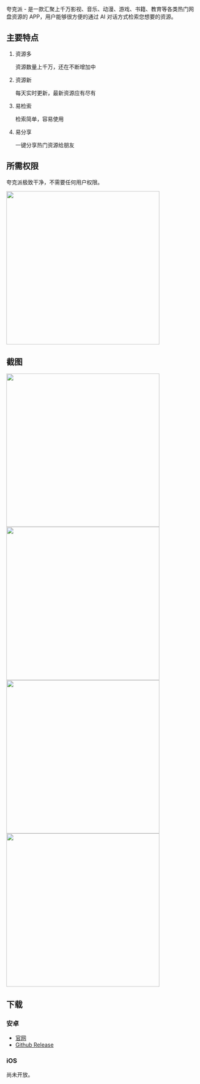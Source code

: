 夸克派 - 是一款汇聚上千万影视、音乐、动漫、游戏、书籍、教育等各类热门网盘资源的 APP，用户能够很方便的通过 AI 对话方式检索您想要的资源。

## 主要特点

1. 资源多

    资源数量上千万，还在不断增加中

2. 资源新

   每天实时更新，最新资源应有尽有

3. 易检索

   检索简单，容易使用

4. 易分享

   一键分享热门资源给朋友

## 所需权限

夸克派极致干净，不需要任何用户权限。

<img src="https://github.com/user-attachments/assets/d9fec04e-1d5b-4405-8d1e-1dacc63d2296" width="400">


## 截图

<img src="https://github.com/user-attachments/assets/8abdec2d-d45a-4d63-b4b9-e6777a415148" width="400">
<img src="https://github.com/user-attachments/assets/1948f7b0-d792-44d6-b3c7-c33f92945c68" width="400">
<img src="https://github.com/user-attachments/assets/8415447d-b5f4-4b54-a654-6bd09336c577" width="400">
<img src="https://github.com/user-attachments/assets/e842e289-69f5-4388-9c8d-85f8c395aba8" width="400">

## 下载

### 安卓

* [官网](https://app.887676.xyz)
* [Github Release](https://github.com/imawolff8/quark-pie/releases)

### iOS
  
尚未开放。



